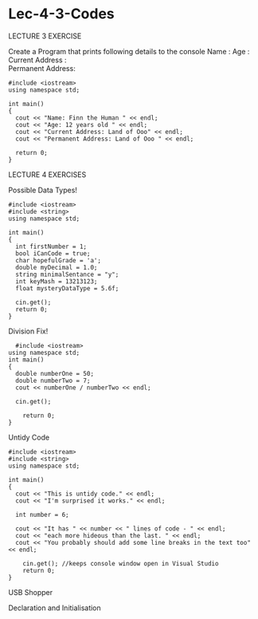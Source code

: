 # Lec-4-3-Codes

LECTURE 3 EXERCISE

Create a Program that prints following details to the console 
Name :
Age :
Current Address :  
Permanent Address:

    #include <iostream>  
    using namespace std;

    int main() 
    { 
      cout << "Name: Finn the Human " << endl; 
      cout << "Age: 12 years old " << endl;
      cout << "Current Address: Land of Ooo" << endl;
      cout << "Permanent Address: Land of Ooo " << endl;

      return 0; 
    }

LECTURE 4 EXERCISES
  
  Possible Data Types!
  
    #include <iostream>  
    #include <string>
    using namespace std;

    int main() 
    {
      int firstNumber = 1;  
      bool iCanCode = true;  
      char hopefulGrade = 'a';  
      double myDecimal = 1.0;  
      string minimalSentance = "y";  
      int keyMash = 13213123;
      float mysteryDataType = 5.6f; 

      cin.get();  
      return 0;
    }

  Division Fix!
  
      #include <iostream> 
    using namespace std;
    int main()
    {
      double numberOne = 50;
      double numberTwo = 7;
      cout << numberOne / numberTwo << endl;

      cin.get(); 

        return 0;
    }
  
  Untidy Code
  
    #include <iostream> 
    #include <string> 
    using namespace std;

    int main() 
    {
      cout << "This is untidy code." << endl;
      cout << "I'm surprised it works." << endl;

      int number = 6;

      cout << "It has " << number << " lines of code - " << endl;
      cout << "each more hideous than the last. " << endl;
      cout << "You probably should add some line breaks in the text too" << endl;

        cin.get(); //keeps console window open in Visual Studio 
        return 0;
    }
  
  USB Shopper 
  
  Declaration and Initialisation
  
  


  
